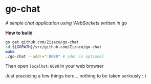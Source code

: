 # go-chat
_A simple chat application using WebSockets written in go_

**How to build**
```bash
go get github.com/Zizaco/go-chat
cd ${GOPATH}/src/github.com/Zizaco/go-chat
make
./go-chat --addr=":8080" # addr is optional
```

Then open `localhot:8080` in your web browser

Just practicing a few things here... nothing to be taken seriously : )
